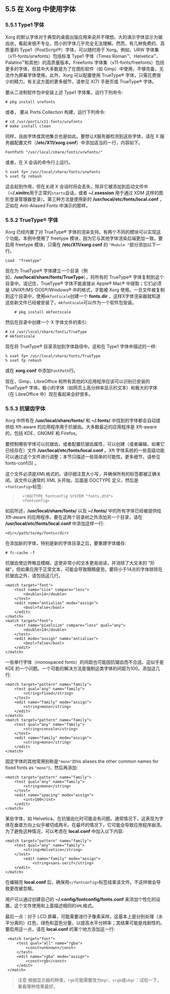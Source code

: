 ## 5.5 在 Xorg 中使用字体
### 5.5.1 Type1 字体

Xorg 的默认字体对于典型的桌面出版应用来说并不理想。大的演示字体显示为锯齿状，看起来很不专业，而小的字体几乎完全无法理解。然而，有几种免费的、高质量的 Type1（PostScript®）字体，可以随时用于 Xorg。例如，URW 字体集（x11-fonts/urwfonts）包括标准 Type1 字体（Times Roman™、Helvetica™、Palatino™和其他）的高质量版本。Freefonts 字体集（x11-fonts/freefonts）包括更多的字体，但其中大多数是为了在图形软件（如 Gimp）中使用，不够完备，无法作为屏幕字体使用。此外，Xorg 可以配置使用 TrueType® 字体，只需花费很少的精力。有关这方面的更多细节，请参见 X(7) 手册页或 TrueType® 字体。

要从二进制软件包中安装上述 Type1 字体集，运行下列命令:

    # pkg install urwfonts
   
或者， 要从 Ports Collection 构建，运行下列命令:

    # cd /usr/ports/x11-fonts/urwfonts
    # make install clean
   
同样，自由字体或其他集合也是如此。要想让X服务器检测到这些字体，请在 X 服务器配置文件（**/etc/X11/xorg.conf**）中添加适当的一行，内容如下。

`FontPath "/usr/local/share/fonts/urwfonts/"`

或者，在 X 会话的命令行上运行。

    % xset fp+ /usr/local/share/fonts/urwfonts
    % xset fp rehash
   
这会起到作用，但在关闭 X 会话时将会丢失，除非它被添加到启动文件中（**~/.xinitrc**用于正常的`startx`会话，或者 **~/.xsession**  用于通过 XDM 这样的图形登录管理器登录）。第三种方法是使用新的 **/usr/local/etc/fonts/local.conf** ，正如在 Anti-Aliased Fonts 中演示的那样。

### 5.5.2  TrueType®  字体

Xorg 已经内置了对 TrueType® 字体的渲染支持。有两个不同的模块可以实现这个功能。本例中使用了 freetype 模块，因为它与其他字体渲染后端更加一致。要启用 freetype 模块，只需在 **/etc/X11/xorg.conf** 的 `"Module "`部分添加以下一行。

`Load  "freetype"`

现在为 TrueType® 字体建立一个目录（例如，**/usr/local/share/fonts/TrueType**），将所有的 TrueType® 字体复制到这个目录中。请记住，TrueType® 字体不能直接从 Apple® Mac® 中提取；它们必须是 UNIX®/MS-DOS®/Windows® 中的格式，才能被 Xorg 使用。一旦文件被复制到这个目录中，使用`mkfontscale`创建一个  **fonts.dir** ，这样X字体渲染器就知道这些新文件已经被安装了。`mkfontscale`可以作为一个软件包安装。

`    # pkg install mkfontscale`

然后在目录中创建一个 X 字体文件的索引:

    # cd /usr/local/share/fonts/TrueType
    # mkfontscale


现在将 TrueType® 目录添加到字体路径中。这和在 Type1 字体中描述的一样:

    % xset fp+ /usr/local/share/fonts/TrueType
    % xset fp rehash

或在 **xorg.conf** 中添加`FontPath`行。

现在，Gimp、LibreOffice 和所有其他的X应用程序应该可以识别已安装的 TrueType® 字体。极小的字体（如网页上高分辨率显示的文本）和极大的字体（在 LibreOffice 中）现在看起来会好很多。

### 5.5.3 抗锯齿字体

Xorg 中所有在 **/usr/local/share/fonts/** 和 **~/.fonts/** 中找到的字体都会自动提供给 Xft-aware 的应用程序用于抗锯齿。大多数最近的应用程序是 Xft-aware 的，包括 KDE、GNOME 和 Firefox。

要控制哪些字体可以抗锯齿，或者配置抗锯齿属性，可以创建（或者编辑，如果它已经存在）文件 **/usr/local/etc/fonts/local.conf** 。Xft 字体系统的一些高级功能可以通过这个文件进行调整；本节只描述一些简单的可能性。更多细节，请参见 fonts-conf(5) 。

这个文件必须是XML格式的。请仔细注意大小写，并确保所有的标签都被正确关闭。该文件以通常的 XML 头开始，后面是 DOCTYPE 定义，然后是`<fontconfig>`标签:

> <?xml version="1.0"?>  
>       <!DOCTYPE fontconfig SYSTEM "fonts.dtd">  
>       <fontconfig>  

如前所述，**/usr/local/share/fonts/** 以及 **~/.fonts/** 中的所有字体已经被提供给 Xft-aware 的应用程序。要在这两个目录树之外添加另一个目录，请在 **/usr/local/etc/fonts/local.conf** 中添加这样一行:

`<dir>/path/to/my/fonts</dir>`

在添加新的字体，特别是新的字体目录之后，要重建字体缓存:

    # fc-cache -f

抗锯齿使边界略显模糊，这使非常小的文本更易阅读，并消除了大文本的 "阶梯"，但如果应用于正常文本，可能会导致眼睛疲劳。要将小于14点的字体排除在抗锯齿之外，请包括这几行。

    <match target="font">    
        <test name="size" compare="less">  
            <double>14</double>  
        </test>  
        <edit name="antialias" mode="assign">  
            <bool>false</bool>  
        </edit>  
    </match>  
    <match target="font">  
        <test name="pixelsize" compare="less" qual="any">  
            <double>14</double>  
        </test>  
        <edit mode="assign" name="antialias">  
            <bool>false</bool>  
        </edit>  
    </match>  

一些单行字体（monospaced fonts）的间距也可能因抗锯齿而不合适。这似乎是 KDE 的一个问题。一个可能的解决方法是强制这类字体的间距为100。添加这几行:

    <match target="pattern" name="family">
        <test qual="any" name="family">
            <string>fixed</string>
        </test>
        <edit name="family" mode="assign">
            <string>mono</string>
        </edit>
    </match>
    <match target="pattern" name="family">
        <test qual="any" name="family">
            <string>console</string>
        </test>
        <edit name="family" mode="assign">
            <string>mono</string>
        </edit>
    </match>

固定字体的其他常用别称是`"mono"`(this aliases the other common names for fixed fonts as `"mono"`)，然后再添加:

    <match target="pattern" name="family">
        <test qual="any" name="family">
            <string>mono</string>
        </test>
        <edit name="spacing" mode="assign">
            <int>100</int>
        </edit>
    </match>

某些字体，如 Helvetica，在抗锯齿化时可能会有问题。通常情况下，这表现为字体在垂直方向上似乎被切成两半。在最坏的情况下，它可能会导致应用程序崩溃。为了避免这种情况，可以考虑在 **local.conf** 中加入以下内容:

    <match target="pattern" name="family">
        <test qual="any" name="family">
            <string>Helvetica</string>
        </test>
            <edit name="family" mode="assign">
                <string>sans-serif</string>
        </edit>
    </match>

在编辑完 **local.conf** 后，确保用`</fontconfig>`标签结束该文件。不这样做会导致更改被忽略。

用户可以通过创建自己的 **~/.config/fontconfig/fonts.conf** 来添加个性化的设置。这个文件使用和上面描述相同的`XML`格式。

最后一点：对于 LCD 屏幕，可能需要进行子像素采样。这基本上是分别处理（水平分离的）红色、绿色和蓝色分量，以提高水平分辨率；其结果可能是戏剧性的。要启用这一点，请在 **local.conf** 的某个地方添加这一行:

     <match target="font">
         <test qual="all" name="rgba">
             <const>unknown</const>
         </test>
         <edit name="rgba" mode="assign">
             <const>rgb</const>
         </edit>
     </match>

> 注意
> 根据显示器的种类，`rgb`可能需要改为`bgr`、`vrgb`或`vbgr`：试验一下，看看哪种效果最好。
